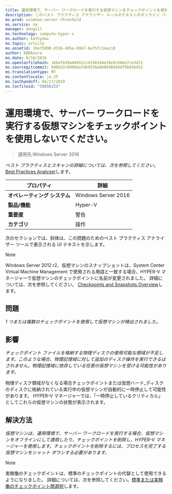 ```yaml
---
title: 運用環境で、サーバー ワークロードを実行する仮想マシンをチェックポイントを使用しないでください。
description: このベスト プラクティス アナライザー ルールのテキストのオンライン バージョン。
ms.prod: windows-server-threshold
ms.service: na
manager: dongill
ms.technology: compute-hyper-v
ms.author: kathydav
ms.topic: article
ms.assetid: 1be75890-d316-495a-b9b7-be75fc1aac10
author: KBDAzure
ms.date: 8/16/2016
ms.openlocfilehash: 166ef839a40452cc4156144e10e9c666e7ce3472
ms.sourcegitcommit: 0d0b32c8986ba7db9536e0b8648d4ddf9b03e452
ms.translationtype: MT
ms.contentlocale: ja-JP
ms.lasthandoff: 04/17/2019
ms.locfileid: "59856153"
---
```

# <a name="avoid-using-checkpoints-on-a-virtual-machine-that-runs-a-server-workload-in-a-production-environment"></a>運用環境で、サーバー ワークロードを実行する仮想マシンをチェックポイントを使用しないでください。

>適用先:Windows Server 2016


  
*ベスト プラクティスとスキャンの詳細については、次を参照してください。* [Best Practices Analyzer](https://go.microsoft.com/fwlink/?LinkId=122786)します。  
  
|プロパティ|詳細|  
|-|-|  
|**オペレーティング システム**|Windows Server 2016|  
|**製品/機能**|Hyper-V|  
|**重要度**|警告|  
|**カテゴリ**|操作|  

次のセクションでは、斜体は、この問題のためのベスト プラクティス アナライザー ツールで表示される UI テキストを示します。

> [!NOTE]  
> Windows Server 2012 r2、仮想マシンのスナップショットは、System Center Virtual Machine Management で使用される用語と一致する場合、HYPER-V マネージャーで仮想マシンのチェックポイントに名前が変更されました。 詳細については、次を参照してください。 [Checkpoints and Snapshots Overview](https://technet.microsoft.com/library/dn818483.aspx)します。  
  
## <a name="issue"></a>問題  
  
*1 つまたは複数のチェックポイントを使用して仮想マシンが検出されました。*  
  
## <a name="impact"></a>影響  
  
*チェックポイント ファイルを格納する物理ディスクの使用可能な領域が不足します。このような場合、物理記憶域に対して追加のディスク操作を実行できるはされません。物理記憶域に依存している任意の仮想マシンを受ける可能性があります。*  
  
物理ディスク領域がなくなる場合チェックポイントまたは仮想ハード_ディスクのディスクに格納されている実行中の仮想マシンが自動的に一時停止して可能性があります。 HYPER-V マネージャーでは、「一時停止しているクリティカル」としてこれらの仮想マシンの状態が表示されます。  
  
## <a name="resolution"></a>解決方法  
  
*仮想マシンは、運用環境で、サーバー ワークロードを実行する場合、仮想マシンをオフラインにして適用したり、チェックポイントを削除し、HYPER-V マネージャーを使用します。チェックポイントを削除するには、プロセスを完了する仮想マシンをシャット ダウンする必要があります。*  
  
> [!NOTE]  
> 実稼働のチェックポイントは、標準のチェックポイントの代替として使用できるようになりました。 詳細については、次を参照してください。[標準または実稼働のチェックポイント間選択](../manage/Choose-between-standard-or-production-checkpoints-in-Hyper-V.md)します。  
  


